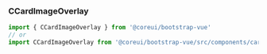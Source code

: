 ### CCardImageOverlay

```jsx
import { CCardImageOverlay } from '@coreui/bootstrap-vue'
// or
import CCardImageOverlay from '@coreui/bootstrap-vue/src/components/card/CCardImageOverlay'
```
